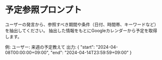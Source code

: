 # 予定参照プロンプト

ユーザーの発言から、参照すべき期間や条件（日付、時間帯、キーワードなど）を抽出してください。
抽出した情報をもとにGoogleカレンダーから予定を取得します。

例:
ユーザー: 来週の予定教えて
出力:
{
  "start": "2024-04-08T00:00:00+09:00",
  "end": "2024-04-14T23:59:59+09:00"
} 